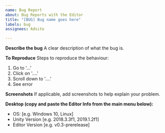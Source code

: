 ```yaml
---
name: Bug Report
about: Bug Reports with the Editor
title: "[BUG] Bug name goes here"
labels: bug
assignees: Adsito

---
```


**Describe the bug**
A clear description of what the bug is.

**To Reproduce**
Steps to reproduce the behaviour:
1. Go to '...'
2. Click on '....'
3. Scroll down to '....'
4. See error

**Screenshots**
If applicable, add screenshots to help explain your problem.

**Desktop (copy and paste the Editor Info from the main menu below):**
 - OS: [e.g. Windows 10, Linux]
 - Unity Version [e.g. 2018.3.3f1, 2019.1.2f1]
 - Editor Version [e.g. v0.3-prerelease]
